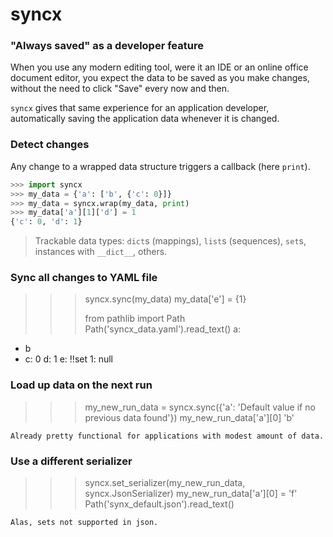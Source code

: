 # syncx

### "Always saved" as a developer feature

When you use any modern editing tool, were it an IDE or an online office document editor, you
expect the data to be saved as you make changes, without the need to click "Save" every now and
then.

`syncx` gives that same experience for an application developer, automatically saving the application
data whenever it is changed.

### Detect changes

Any change to a wrapped data structure triggers a callback (here `print`).

```python
>>> import syncx
>>> my_data = {'a': ['b', {'c': 0}]}
>>> my_data = syncx.wrap(my_data, print)
>>> my_data['a'][1]['d'] = 1
{'c': 0, 'd': 1}

```

> Trackable data types: `dict`s (mappings), `list`s (sequences), `set`s, instances with `__dict__`,
> others.

### Sync all changes to YAML file

>>> syncx.sync(my_data)
>>> my_data['e'] = {1}
>>>
>>> from pathlib import Path
>>> Path('syncx_data.yaml').read_text()
a:
- b
- c: 0
  d: 1
e: !!set
  1: null

### Load up data on the next run

>>> my_new_run_data = syncx.sync({'a': 'Default value if no previous data found'})
>>> my_new_run_data['a'][0]
'b'

    Already pretty functional for applications with modest amount of data.

### Use a different serializer

>>> syncx.set_serializer(my_new_run_data, syncx.JsonSerializer)
>>> my_new_run_data['a'][0] = 'f'
>>> Path('synx_default.json').read_text()


    Alas, sets not supported in json.
